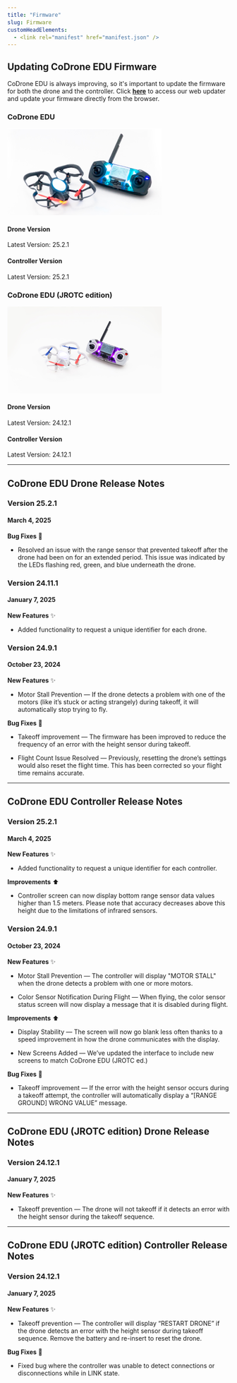 ```yaml
---
title: "Firmware"
slug: Firmware
customHeadElements:
  - <link rel="manifest" href="manifest.json" />
---
```


## Updating CoDrone EDU Firmware
CoDrone EDU is always improving, so it's important to update the firmware for both the drone and the controller. Click **<a target="_blank" href="https://codrone.robolink.com/edu/updater/">here</a>** to access our web updater and update your firmware directly from the browser.

<div className="firmware-row">
  <div className="firmware_div">
    <h3>CoDrone EDU</h3>
    <div className="firmware_div-fig">
      <img src="/img/CDE/drone_remote-4.png" width="350px"/>
    </div>
    <h4>Drone Version</h4>
    <p>Latest Version: 25.2.1</p>
    <h4>Controller Version</h4>
    <p>Latest Version: 25.2.1</p>
</div>

  <div className="firmware_div">
    <h3>CoDrone EDU (JROTC edition)</h3>
    <div className="firmware_div-fig">
      <img src="/img/CDE/drone_remote_cdej-3.jpg" width="350px"/>
    </div>
    <h4>Drone Version</h4>
    <p>Latest Version: 24.12.1</p>
    <h4>Controller Version</h4>
    <p>Latest Version: 24.12.1</p>
  </div>
</div>

<hr className="section_hr"/>

## CoDrone EDU Drone Release Notes

### Version 25.2.1
#### March 4, 2025
**Bug Fixes** :bug:
- Resolved an issue with the range sensor that prevented takeoff after the drone had been on for an extended period. This issue was indicated by the LEDs flashing red, green, and blue underneath the drone.

### Version 24.11.1
#### January 7, 2025
**New Features** :sparkles:
- Added functionality to request a unique identifier for each drone.

### Version 24.9.1
#### October 23, 2024
**New Features** :sparkles:
- Motor Stall Prevention &mdash; If the drone detects a problem with one of the motors (like it’s stuck or acting strangely) during takeoff, it will automatically stop trying to fly.

**Bug Fixes** :bug:
- Takeoff improvement &mdash; The firmware has been improved to reduce the frequency of an error with the height sensor during takeoff.

- Flight Count Issue Resolved &mdash; Previously, resetting the drone’s settings would also reset the flight time. This has been corrected so your flight time remains accurate.

<hr className="section_hr"/>

## CoDrone EDU Controller Release Notes

### Version 25.2.1
#### March 4, 2025
**New Features** :sparkles:
- Added functionality to request a unique identifier for each controller.

**Improvements** :arrow_up:
- Controller screen can now display bottom range sensor data values higher than 1.5 meters. Please note that accuracy decreases above this height due to the limitations of infrared sensors.

### Version 24.9.1
#### October 23, 2024

**New Features** :sparkles:
- Motor Stall Prevention &mdash; The controller will display "MOTOR STALL" when the drone detects a problem with one or more motors.

- Color Sensor Notification During Flight &mdash; When flying, the color sensor status screen will now display a message that it is disabled during flight.

**Improvements** :arrow_up:
- Display Stability &mdash; The screen will now go blank less often thanks to a speed improvement in how the drone communicates with the display.

- New Screens Added &mdash; We’ve updated the interface to include new screens to match CoDrone EDU (JROTC ed.)

**Bug Fixes** :bug:
- Takeoff improvement &mdash; If the error with the height sensor occurs during a takeoff attempt, the controller will automatically display a “[RANGE GROUND] WRONG VALUE” message.

<hr className="section_hr"/>

## CoDrone EDU (JROTC edition) Drone Release Notes

### Version 24.12.1
#### January 7, 2025
**New Features** :sparkles:
- Takeoff prevention &mdash; The drone will not takeoff if it detects an error with the height sensor during the takeoff sequence. 

<hr className="section_hr"/>

## CoDrone EDU (JROTC edition) Controller Release Notes

### Version 24.12.1
#### January 7, 2025
**New Features** :sparkles:
- Takeoff prevention &mdash; The controller will display “RESTART DRONE” if the drone detects an error with the height sensor during takeoff sequence. Remove the battery and re-insert to reset the drone.

**Bug Fixes** :bug:
- Fixed bug where the controller was unable to detect connections or disconnections while in LINK state.